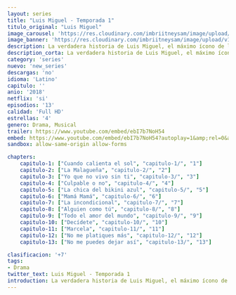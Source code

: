 ```yaml
---
layout: series
title: "Luis Miguel - Temporada 1"
titulo_original: "Luis Miguel"
image_carousel: 'https://res.cloudinary.com/imbriitneysam/image/upload/v1546716492/luis-poster-min.jpg'
image_banner: 'https://res.cloudinary.com/imbriitneysam/image/upload/v1546716493/luis-banner-min.jpg'
description: La verdadera historia de Luis Miguel, el máximo ícono de la música en español. Una mirada completa y autorizada por el artista sobre la vida íntima y profesional de este cantante enigmático, elusivo y a la vez adorado.
description_corta: La verdadera historia de Luis Miguel, el máximo ícono de la música en español. Una mirada completa y autorizada por el artista sobre la vida íntima y profesional de este cantante enigmático, elusivo y a la vez adorado.
category: 'series'
nuevo: 'new_series'
descargas: 'no'
idioma: 'Latino'
capitulo: ''
anio: '2018'
netflix: 'si'
episodios: '13'
calidad: 'Full HD'
estrellas: '4'
genero: Drama, Musical
trailer: https://www.youtube.com/embed/ebI7b7NoH54
embed: https://www.youtube.com/embed/ebI7b7NoH54?autoplay=1&amp;rel=0&amp;hd=1&border=0&wmode=opaque&enablejsapi=1&modestbranding=1&controls=1&showinfo=0
sandbox: allow-same-origin allow-forms 

chapters:
    capitulo-1: ["Cuando calienta el sol", "capitulo-1/", "1"]
    capitulo-2: ["La Malagueña", "capitulo-2/", "2"]
    capitulo-3: ["Yo que no vivo sin ti", "capitulo-3/", "3"]
    capitulo-4: ["Culpable o no", "capitulo-4/", "4"]
    capitulo-5: ["La chica del bikini azul", "capitulo-5/", "5"]
    capitulo-6: ["Mamá Mamá", "capitulo-6/", "6"]
    capitulo-7: ["La incondicional", "capitulo-7/", "7"]
    capitulo-8: ["Alguien como tú", "capitulo-8/", "8"]
    capitulo-9: ["Todo el amor del mundo", "capitulo-9/", "9"]
    capitulo-10: ["Decídete", "capitulo-10/", "10"]
    capitulo-11: ["Marcela", "capitulo-11/", "11"]
    capitulo-12: ["No me platiques más", "capitulo-12/", "12"]
    capitulo-13: ["No me puedes dejar así", "capitulo-13/", "13"]

clasificacion: '+7'
tags:
- Drama
twitter_text: Luis Miguel - Temporada 1
introduction: La verdadera historia de Luis Miguel, el máximo ícono de la música en español. Una mirada completa y autorizada por el artista sobre la vida íntima y profesional de este cantante enigmático, elusivo y a la vez adorado.
---
```












